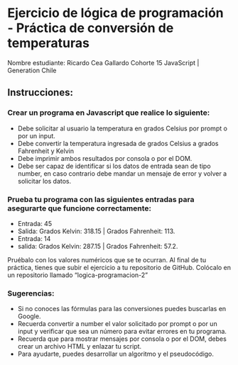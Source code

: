 # Ejercicio de lógica de programación - Práctica de conversión de temperaturas
Nombre estudiante: Ricardo Cea Gallardo
Cohorte 15 JavaScript | Generation Chile

## Instrucciones:

### Crear un programa en Javascript que realice lo siguiente:
- Debe solicitar al usuario la temperatura en grados Celsius por prompt o por un input.
- Debe convertir la temperatura ingresada de grados Celsius a grados Fahrenheit y Kelvin
- Debe imprimir ambos resultados por consola o por el DOM.
- Debe ser capaz de identificar si los datos de entrada sean de tipo number, en caso contrario debe mandar un mensaje de error y volver a solicitar los datos.

### Prueba tu programa con las siguientes entradas para asegurarte que funcione correctamente:

- Entrada: 45
- Salida: Grados Kelvin: 318.15 | Grados Fahrenheit: 113.
- Entrada: 14
- salida: Grados Kelvin: 287.15 | Grados Fahrenheit: 57.2. 

Pruébalo con los valores numéricos que se te ocurran.
Al final de tu práctica, tienes que subir el ejercicio a tu repositorio de GitHub.
Colócalo en un repositorio llamado “logica-programacion-2”

### Sugerencias:

- Si no conoces las fórmulas para las conversiones puedes buscarlas en Google.
- Recuerda convertir a number el valor solicitado por prompt o por un input y verificar que sea un número para evitar errores en tu programa.
- Recuerda que para mostrar mensajes por consola o por el DOM, debes crear un archivo HTML y enlazar tu script.
- Para ayudarte, puedes desarrollar un algoritmo y el pseudocódigo.